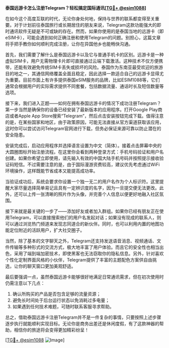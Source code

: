 **泰国远游卡怎么注册Telegram？轻松搞定国际通讯[[TG💪+ @esim1088](https://t.me/s/esim1088)]**

在如今这个高度互联的时代，无论你身处何地，保持与世界的联系都变得至关重要。对于计划前往泰国旅行或长期居住的朋友来说，Telegram这款功能强大的即时通讯软件无疑是不可或缺的存在。然而，如果你使用的是泰国当地的远游卡（即eSIM卡），可能会遇到如何正确注册和使用Telegram的问题。别担心，这篇文章将手把手教你如何顺利完成注册，让你在异国他乡也能畅快沟通。

首先，我们需要了解什么是泰国远游卡以及它与普通手机卡的区别。远游卡是一种虚拟SIM卡，用户无需物理卡片即可直接通过云端下载激活。这种技术不仅方便携带，还能有效避免传统SIM卡丢失或损坏的风险。泰国作为东南亚最受欢迎的旅游目的地之一，其通信网络覆盖全面且稳定，因此选择一款适合自己的远游卡显得尤为重要。目前市面上有许多提供泰国eSIM服务的品牌，比如ESIM1088等，它们通常会根据用户的实际需求提供不同套餐，包括数据流量、通话时长及短信数量等选项。

接下来，我们进入正题——如何在拥有泰国远游卡的情况下成功注册Telegram？第一步当然是确保你的设备已经安装了最新版本的应用程序。打开Google Play商店或者Apple App Store搜索“Telegram”，然后点击安装按钮完成下载。值得注意的是，在某些国家和地区，由于政策原因，可能无法直接从官方渠道获取该应用，这时你可以尝试访问Telegram官网进行下载，但务必保证来源可靠以防止潜在的安全隐患。

安装完成后，启动应用程序并选择语言设置为中文（简体）。接着点击屏幕中央的大圆圈图标开始注册流程。在这里你会看到两种登录方式：手机号码验证和用户名创建。如果你希望立即使用，请先输入有效的中国大陆手机号码并按照提示接收验证码短信。不过需要注意的是，由于国际漫游资费较高，建议优先考虑通过WiFi环境操作，这样既能节省成本又能提高成功率。

当验证成功后，系统会要求你设置一个独一无二的用户名作为个人标识符。这里提醒大家尽量选择简单易记且具有一定辨识度的名字，因为一旦提交便无法更改。此外，还可以上传一张清晰的照片作为头像，并完善个人信息以便更好地融入社区氛围。

接下来就是最关键的一步了——添加好友或者加入群组。如果你已经有朋友正在使用Telegram，可以直接搜索他们的用户名发起对话；如果没有现成的联系人，则可以通过浏览热门频道来发现志同道合的新伙伴。同时，也可以利用内置的地图功能定位附近的活跃用户，扩大社交圈子。

当然，除了基本的文字聊天之外，Telegram还支持发送语音消息、视频通话、文件传输等多种形式的交流方式，极大地丰富了用户体验。而且它的安全性也相当出色，采用了端到端加密技术，即使黑客也无法窃取你的隐私信息。另外，针对喜欢个性化定制界面风格的小伙伴，Telegram提供了丰富的主题配色方案供自由挑选，让你的聊天窗口更加美观舒适。

最后要强调一点，虽然泰国远游卡能够很好地满足日常通讯需求，但在初次使用时仍需注意以下几点：
1. 确认所购买的产品是否包含足够的流量资源；
2. 避免长时间处于后台运行状态以免消耗过多电量；
3. 如果遇到任何技术难题，可随时联系客服寻求帮助。

总之，借助泰国远游卡注册Telegram并不是一件复杂的事情，只要按照上述步骤逐步执行就能顺利实现目标。无论你是商务出差还是休闲度假，有了这款神器的帮助，相信你的旅途将会变得更加精彩纷呈！

[[TG💪+ @esim1088](https://t.me/s/esim1088) ![Image](https://i.postimg.cc/4NQfJmqS/Snipaste-2025-05-13-00-14-12.png)]